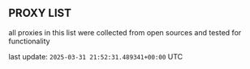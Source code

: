 ## PROXY LIST

all proxies in this list were collected from open sources and tested for functionality

last update: `2025-03-31 21:52:31.489341+00:00` UTC